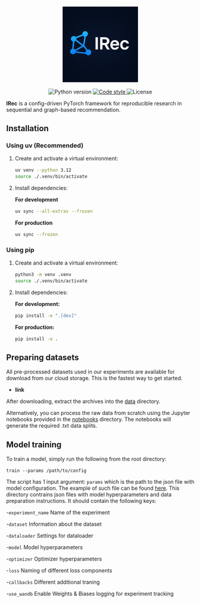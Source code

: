 <p align="center">
   <a>
      <img src="./assets/irec_logo.png" alt="cool irec logo" width="40%" height="40%">
   </a>
</p>

<p align="center">
   <a>
      <img src="https://img.shields.io/badge/python-3.12-blue?logo=python" alt="Python version">
   </a>
   <a href="https://github.com/astral-sh/ruff">
      <img src="https://img.shields.io/badge/code_style-ruff-blue?logo=python" alt="Code style">
   </a>
   <a>
      <img src="https://img.shields.io/badge/license-Apache 2.0-blue" alt="License">
   </a>
</p>

**IRec** is a config-driven PyTorch framework for reproducible research in sequential and graph-based recommendation.

## Installation

### Using uv (Recommended)

1. Create and activate a virtual environment:
   ```bash
   uv venv --python 3.12
   source ./.venv/bin/activate
   ```

2. Install dependencies:

   **For development**
   ```bash
   uv sync --all-extras --frozen
   ```

   **For production**
   ```bash
   uv sync --frozen
   ```

### Using pip

1. Create and activate a virtual environment:
   ```bash
   python3 -m venv .venv
   source ./.venv/bin/activate
   ```

2. Install dependencies:

   **For development:**
   ```bash
   pip install -e ".[dev]"
   ```

   **For production:**
   ```bash
   pip install -e .
   ```

## Preparing datasets
All pre-processed datasets used in our experiments are available for download from our cloud storage. This is the fastest way to get started.

- **link**

After downloading, extract the archives into the [data](./data) directory.

Alternatively, you can process the raw data from scratch using the Jupyter notebooks provided in the [notebooks](./notebooks) directory. The notebooks will generate the required .txt data splits.

## Model training
To train a model, simply run the following from the root directory:
```shell
train --params /path/to/config
```

The script has 1 input argument: `params` which is the path to the json file with model configuration. The example of such file can be found [here](./configs). This directory contrains json files with model hyperparameters and data preparation instructions. It should contain the following keys:

-`experiment_name` Name of the experiment

-`dataset` Information about the dataset

-`dataloader` Settings for dataloader

-`model` Model hyperparameters

-`optimizer` Optimizer hyperparameters

-`loss` Naming of different loss components

-`callbacks` Different additional traning 

-`use_wandb` Enable Weights & Biases logging for experiment tracking